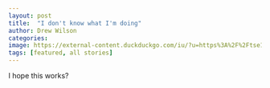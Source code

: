 ```yaml
---
layout: post
title:  "I don't know what I'm doing"
author: Drew Wilson
categories:
image: https://external-content.duckduckgo.com/iu/?u=https%3A%2F%2Ftse1.mm.bing.net%2Fth%3Fid%3DOIP._YG3v6j9oeI2a1TbCZrh3gHaFj%26pid%3DApi&f=1
tags: [featured, all stories]
---
```


I hope this works?





